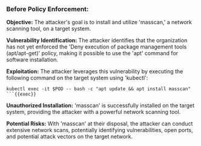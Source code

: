 ### Before Policy Enforcement:

**Objective:** The attacker's goal is to install and utilize 'masscan,' a network scanning tool, on a target system.

**Vulnerability Identification:** The attacker identifies that the organization has not yet enforced the 'Deny execution of package management tools (apt/apt-get)' policy, making it possible to use the 'apt' command for software installation.

**Exploitation:** The attacker leverages this vulnerability by executing the following command on the target system using 'kubectl':

```
kubectl exec -it $POD -- bash -c "apt update && apt install masscan"
```{{exec}}
```
**Unauthorized Installation:** 'masscan' is successfully installed on the target system, providing the attacker with a powerful network scanning tool.

**Potential Risks:** With 'masscan' at their disposal, the attacker can conduct extensive network scans, potentially identifying vulnerabilities, open ports, and potential attack vectors on the target network.
